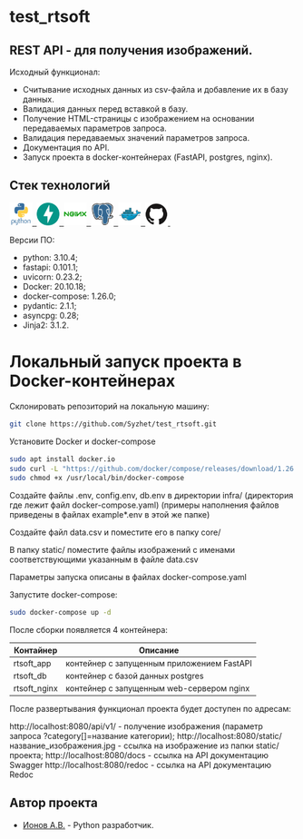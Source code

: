 # test_rtsoft

## REST API - для получения изображений.

Исходный функционал:
- Считывание исходных данных из csv-файла и добавление их в базу данных.
- Валидация данных перед вставкой в базу.
- Получение HTML-страницы с изображением на основании передаваемых параметров запроса.
- Валидация передаваемых значений параметров запроса.
- Документация по API.
- Запуск проекта в docker-контейнерах (FastAPI, postgres, nginx).


## Стек технологий 

<div>
  <a href="https://www.python.org/">
    <img src="https://github.com/devicons/devicon/blob/master/icons/python/python-original-wordmark.svg" title="Python" alt="Python" width="40" height="40"/>&nbsp;
  </a>
  <a href="https://fastapi.tiangolo.com/">
    <img src="https://github.com/devicons/devicon/blob/master/icons/fastapi/fastapi-original.svg" title="Python" alt="Python" width="40" height="40"/>&nbsp;
  </a>
  <a href="https://nginx.org/">
    <img src="https://github.com/devicons/devicon/blob/master/icons/nginx/nginx-original.svg" title="GitHub" alt="GitHub" width="40" height="40"/>&nbsp;
  </a>
  <a href="https://www.postgresql.org/">
    <img src="https://github.com/devicons/devicon/blob/master/icons/postgresql/postgresql-original.svg" title="GitHub" alt="GitHub" width="40" height="40"/>&nbsp;
  </a>
  <a href ="https://www.docker.com/">
    <img src="https://github.com/devicons/devicon/blob/master/icons/docker/docker-original.svg" title="Docker" alt="Docker" width="40" height="40"/>&nbsp;
  </a>
  <a href="https://github.com/">
    <img src="https://github.com/devicons/devicon/blob/master/icons/github/github-original.svg" title="GitHub" alt="GitHub" width="40" height="40"/>&nbsp;
  </a>
</div>

Версии ПО:

- python: 3.10.4;
- fastapi: 0.101.1;
- uvicorn: 0.23.2;
- Docker: 20.10.18;
- docker-compose: 1.26.0;
- pydantic: 2.1.1;
- asyncpg: 0.28;
- Jinja2: 3.1.2.


# Локальный запуск проекта в Docker-контейнерах

Склонировать репозиторий на локальную машину:
```sh
git clone https://github.com/Syzhet/test_rtsoft.git
```

Установите Docker и docker-compose
```sh
sudo apt install docker.io 
sudo curl -L "https://github.com/docker/compose/releases/download/1.26.0/docker-compose-$(uname -s)-$(uname -m)" -o /usr/local/bin/docker-compose
sudo chmod +x /usr/local/bin/docker-compose
```

Cоздайте файлы .env, config.env, db.env в директории
infra/ (директория где лежит файл docker-compose.yaml)
(примеры наполнения файлов приведены в файлах example*.env в этой же папке)

Создайте файл data.csv и поместите его в папку core/

В папку static/ поместите файлы изображений с именами соответствующими
указанным в файле data.csv

Параметры запуска описаны в файлах docker-compose.yaml

Запустите docker-compose:
```sh
sudo docker-compose up -d
```

После сборки появляется 4 контейнера:

| Контайнер | Описание |
| ------ | ------ |
| rtsoft_app | контейнер с запущенным приложением FastAPI|
| rtsoft_db | контейнер с базой данных postgres|
| rtsoft_nginx | контейнер с запущенным web-сервером nginx|

После развертывания функционал проекта будет доступен по адресам:

http://localhost:8080/api/v1/ - получение изображения (параметр запроса ?category[]=название категории);
http://localhost:8080/static/название_изображения.jpg - ссылка на изображение из папки static/ проекта;
http://localhost:8080/docs - ссылка на API документацию Swagger
http://localhost:8080/redoc - ссылка на API документацию Redoc


## Автор проекта

- [Ионов А.В.](https://github.com/Syzhet) - Python разработчик.
